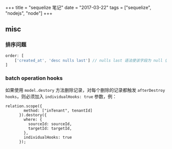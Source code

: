 +++
title = "sequelize 笔记"
date = "2017-03-22"
tags = ["sequelize", "nodejs", "node"]
+++

## misc

### 排序问题

```js
order: [
	['created_at', 'desc nulls last'] // nulls last 语法使该字段为 null 值时排在后面
]
```

### batch operation hooks

如果使用 `model.destory` 方法删除记录，对每个删除的记录都触发 `afterDestroy hooks`，则必须加入 `individualHooks: true`  参数，例：

```
relation.scope({
        method: ["inTenant", tenantId]
      }).destory({
        where: {
          sourceId: sourceId,
          targetId: targetId,
        },
        individualHooks: true
      });
```


